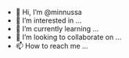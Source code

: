 - 👋 Hi, I’m @minnussa
- 👀 I’m interested in ...
- 🌱 I’m currently learning ...
- 💞️ I’m looking to collaborate on ...
- 📫 How to reach me ...

<!---
minnussa/minnussa is a ✨ special ✨ repository because its `README.md` (this file) appears on your GitHub profile.
You can click the Preview link to take a look at your changes.
--->
